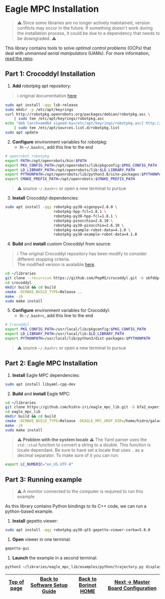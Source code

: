 # Eagle MPC Installation

> ⚠️  Since some libraries are no longer actively maintained, version conflicts may occur in the future. If something doesn't work during the installation process, it could be due to a dependency that needs to be downgraded. ⚠️ 


This library contains tools to solve *optimal control problems* (OCPs) that deal with *unmanned aerial manipulators* (UAMs). For more information, [read the repo](https://github.com/hidro-iri/eagle_mpc_lib).

## Part 1: Crocoddyl Installation
1. **Add** robotpkg apt repository:
> :information_source: original documentation [here](http://robotpkg.openrobots.org/debian.html)
``` bash
sudo apt install -qqy lsb-release
sudo mkdir -p /etc/apt/keyrings
curl http://robotpkg.openrobots.org/packages/debian/robotpkg.asc \
    | sudo tee /etc/apt/keyrings/robotpkg.asc
echo "deb [arch=amd64 signed-by=/etc/apt/keyrings/robotpkg.asc] http://robotpkg.openrobots.org/packages/debian/pub $(lsb_release -cs) robotpkg" \
    | sudo tee /etc/apt/sources.list.d/robotpkg.list
sudo apt update
```
2. **Configure** environment variables for robotpkg:
    - In `~/.bashrc`, add this line to the end
``` bash
# openrobot robotpkg
export PATH=/opt/openrobots/bin:$PATH
export PKG_CONFIG_PATH=/opt/openrobots/lib/pkgconfig:$PKG_CONFIG_PATH
export LD_LIBRARY_PATH=/opt/openrobots/lib:$LD_LIBRARY_PATH
export PYTHONPATH=/opt/openrobots/lib/python3.8/site-packages:$PYTHONPATH
export CMAKE_PREFIX_PATH=/opt/openrobots:$CMAKE_PREFIX_PATH
```
> ⚠️  source `~/.bashrc` or open a new terminal to pursue
3. **Install** Crocoddyl dependencies:
``` bash
sudo apt install -qqy robotpkg-py38-eigenpy=2.8.0 \
                      robotpkg-hpp-fcl=1.8.1 \
                      robotpkg-py38-hpp-fcl=1.8.1 \
                      robotpkg-pinocchio=2.6.10 \
                      robotpkg-py38-pinocchio=2.6.10 \
                      robotpkg-example-robot-data=4.1.0 \
                      robotpkg-py38-example-robot-data=4.1.0
```
4. **Build** and **install** custom Crocoddyl from source:
> :information_source: The original Crocoddyl repository has been modify to consider different stopping criteria.  
> The modified version is avalaible [here](https://github.com/PepMS/crocoddyl/tree/sbfddp-v2).
``` bash
cd ~/libraries
git clone --recursive https://github.com/PepMS/crocoddyl.git -b sbfddp-v2
cd crocoddyl
mkdir build && cd build
cmake -DCMAKE_BUILD_TYPE=Release ..
make -j6
sudo make install
```
5. **Configure** environment variables for Crocoddyl:
    - In `~/.bashrc`, add this line to the end 
``` bash
# Crocoddyl 
export PKG_CONFIG_PATH=/usr/local/lib/pkgconfig:$PKG_CONFIG_PATH
export LD_LIBRARY_PATH=/usr/local/lib:$LD_LIBRARY_PATH
export PYTHONPATH=/usr/local/lib/python3/dist-packages:$PYTHONPATH
```
> ⚠️  source `~/.bashrc` or open a new terminal to pursue

## Part 2: Eagle MPC Installation
1. **Install** Eagle MPC dependencies:
``` bash
sudo apt install libyaml-cpp-dev
```
2. **Build** and **install** Eagle MPC:
``` bash
cd ~/libraries
git clone https://github.com/hidro-iri/eagle_mpc_lib.git -b bfa2_experiments
cd eagle_mpc_lib
mkdir build && cd build
cmake -DCMAKE_BUILD_TYPE=Release -DEAGLE_MPC_URDF_DIR=/home/hidro/galactic_ws/install/hidro_robots/share/hidro_robots ..
make -j6
sudo make install
```
> ⚠️  **Problem with the system locale** ⚠️  The Yaml parser uses the `std::stod` function to convert a string to a double. This function is locale dependant. Be sure to have set a locale that uses `.` as a decimal separator. To make sure of it you can run:
``` bash
export LC_NUMERIC="en_US.UTF-8"
```
 
## Part 3: Running example
> ⚠️  A monitor connected to the computer is required to run this example

As this library contains Python bindings to its C++ code, we can run a python-based example.
1. **Install** gepetto viewer:
```bash
sudo apt install -qqy robotpkg-py38-qt5-gepetto-viewer-corba=5.8.0
```
1. **Open** viewer in one terminal:
``` bash
gepetto-gui
```
1. **Launch** the example in a second terminal:
``` bash
python3 ~/libraries/eagle_mpc_lib/examples/python/trajectory.py display
```

| [Top of page](#eagle-mpc-installation) | [Back to Software Setup Guide](README.md) | [Back to Borinot HOME](../README.md) | [Next → Master Board Configuration](3_master_board_configuration.md) |
| --- | --- | --- | --- |
